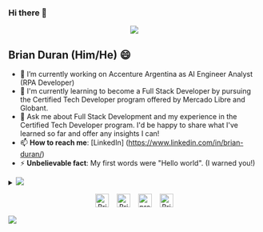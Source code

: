 ### Hi there 👋

<!--
**Nairb-code/Nairb-code** is a ✨ _special_ ✨ repository because its `README.md` (this file) appears on your GitHub profile.

Here are some ideas to get you started:

- 🔭 I’m currently working on ...
- 🌱 I’m currently learning ...
- 👯 I’m looking to collaborate on ...
- 🤔 I’m looking for help with ...
- 💬 Ask me about ...
- 📫 How to reach me: ...
- 😄 Pronouns: ...
- ⚡ Fun fact: ...
-->
<p align="center"><img src="https://i.imgur.com/A6bWGFl.gif"/></p>

## Brian Duran (Him/He) 😄
- 🔭 I’m currently working on Accenture Argentina as AI Engineer Analyst (RPA Developer)
- 🌱 I'm currently learning to become a Full Stack Developer by pursuing the Certified Tech Developer program offered by Mercado Libre and Globant.
- 💬 Ask me about Full Stack Development and my experience in the Certified Tech Developer program. I'd be happy to share what I've learned so far and offer any insights I can!
- 📫 **How to reach me**: [LinkedIn] (https://www.linkedin.com/in/brian-duran/)
- ⚡ **Unbelievable fact**: My first words were "Hello world". (I warned you!)

<details>
<summary>
  <a href="https://github.com/Nairb-code/"><img src="https://img.shields.io/badge/-Expand%20to%20know%20more-b03544?style=for-the-badge" /></a>
</summary>


### Little More About Me  

👨‍💻 As an RPA Developer with experience on the Blue Prism platform, he worked on several projects for the banking and financial industry 🏦💰, implementing automation solutions to improve the efficiency and quality of customer service 🤖👨‍💼. But that's not all, my focus on RPA is complemented by my interest in Full Stack development! 💻🔨 I want to offer more complete and innovative solutions that address business challenges more comprehensively and meet the specific needs of the client 🌟. Therefore, I am looking to expand my skills in front-end and back-end development 🚀 to offer even more amazing solutions 😎. Let's go for it! 💪

### Programming Languages :scroll:

<img height="32" width="32" src="https://cdn.thekrishna.in/img/icon/java.svg" />&nbsp;
<img height="32" width="32" src="https://cdn.thekrishna.in/img/icon/javascript.svg" />&nbsp; 
<img height="32" width="32" src="https://cdn.thekrishna.in/img/icon/html5.svg" />&nbsp; 
<img height="32" width="32" src="https://cdn.thekrishna.in/img/icon/css3.svg" />&nbsp; 
<img height="32" width="32" src="https://cdn.thekrishna.in/img/icon/php.svg" />&nbsp; 
<img height="32" width="32" src="https://cdn.thekrishna.in/img/icon/cplusplus.svg" />&nbsp;

### Database Systems :bar_chart:

<img height="32" width="32" src="https://cdn.thekrishna.in/img/icon/mysql.svg" />&nbsp; 

### Tools and Frameworks :hammer:


<img height="32" width="32" src="https://cdn.thekrishna.in/img/icon/docker.svg" />&nbsp; 
<img height="32" width="32" src="https://cdn.thekrishna.in/img/icon/git.svg" />&nbsp; 
<img height="32" width="32" src="https://cdn.thekrishna.in/img/icon/adobephotoshop.svg" />&nbsp; 
<img height="32" width="32" src="https://cdn.thekrishna.in/img/icon/bootstrap.svg" />&nbsp; 

### Honors and Award :trophy:

¡Wooohooo! 💪 Soy uno de los apasionados jóvenes desarrolladores autodidactas que participó en las olimpiadas de programación organizadas por el INET y el Ministerio de Educación de la Republica Argentina 🏆🇦🇷. ¡Fue una experiencia increíble!. Obteniendo el reconocimiento y la admiración de los evaluadores de la competencia 🤝👏. ¡Fue una sensación indescriptible!
 :e-mail:
<br></details>
<!-- footer --!>
<p align="center">
    <a id="GitHub" href="https://github.com/Nairb-code/"><img width="27px" src="https://thekrishna.in/K-Kraken/img/gh.png" alt="Brian Duran - GitHub" /></a>
    &nbsp;&nbsp;     
    <a id="LinkedIn" href="https://www.linkedin.com/in/brian-duran/"><img width="27px" src="https://thekrishna.in/K-Kraken/img/linkedin.png" alt="Brian Duran - LinkedIn" /></a> 
    &nbsp;&nbsp;
    <a id="Website" href="https://helloworld2018.netlify.app/"><img width="27px" src="https://thekrishna.in/K-Kraken/img/web.png" alt="programming olympics project" /></a>
    &nbsp;&nbsp;
   <a id="Mail" href="mailto:brian.duran.509@outlook.com"><img width="27px" src="https://thekrishna.in/K-Kraken/img/mail.png?" alt="Brian Duran - Mail"/></a>
</p>
<img src="https://imgur.com/rilHVxA.png"/>
